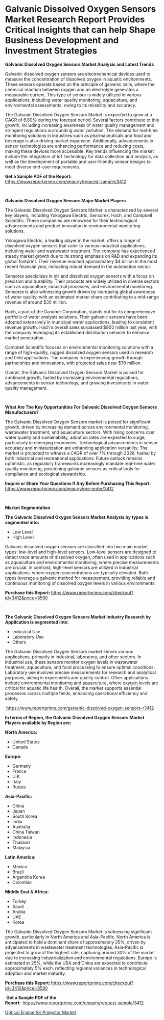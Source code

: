 <p><h1>Galvanic Dissolved Oxygen Sensors Market Research Report Provides Critical Insights that can help Shape Business Development and Investment Strategies</h1></p><p><strong>Galvanic Dissolved Oxygen Sensors Market Analysis and Latest Trends</strong></p>
<p><p>Galvanic dissolved oxygen sensors are electrochemical devices used to measure the concentration of dissolved oxygen in aquatic environments. These sensors operate based on the principle of galvanic cells, where the chemical reaction between oxygen and an electrolyte generates a measurable current. This type of sensor is widely utilized in various applications, including water quality monitoring, aquaculture, and environmental assessments, owing to its reliability and accuracy.</p><p>The Galvanic Dissolved Oxygen Sensors Market is expected to grow at a CAGR of 6.80% during the forecast period. Several factors contribute to this growth, including increasing awareness of water quality management and stringent regulations surrounding water pollution. The demand for real-time monitoring solutions in industries such as pharmaceuticals and food and beverage is also driving market expansion. Additionally, advancements in sensor technologies are enhancing performance and reducing costs, making these devices more accessible. Key trends influencing the market include the integration of IoT technology for data collection and analysis, as well as the development of portable and user-friendly sensor designs to meet diverse end-user requirements.</p></p>
<p><strong>Get a Sample PDF of the Report:&nbsp;</strong> <a href="https://www.reportprime.com/enquiry/request-sample/3412?utm_campaign=2803&utm_medium=2&utm_source=Github&utm_content=ia&utm_term=18032025&utm_id=galvanic-dissolved-oxygen-sensors">https://www.reportprime.com/enquiry/request-sample/3412</a></p>
<p>&nbsp;</p>
<p><strong>Galvanic Dissolved Oxygen Sensors Major Market Players</strong></p>
<p><p>The Galvanic Dissolved Oxygen Sensors Market is characterized by several key players, including Yokogawa Electric, Sensorex, Hach, and Campbell Scientific. These companies are renowned for their technological advancements and product innovation in environmental monitoring solutions.</p><p>Yokogawa Electric, a leading player in the market, offers a range of dissolved oxygen sensors that cater to various industrial applications, including water and wastewater treatment. The company has experienced steady market growth due to its strong emphasis on R&D and expanding its global footprint. Their revenue reached approximately $4 billion in the most recent financial year, indicating robust demand in the automation sector.</p><p>Sensorex specializes in pH and dissolved oxygen sensors with a focus on precision and durability. Their products are widely utilized in diverse sectors such as aquaculture, industrial processes, and environmental monitoring. Sensorex is also witnessing growth driven by increasing global awareness of water quality, with an estimated market share contributing to a mid-range revenue of around $30 million.</p><p>Hach, a part of the Danaher Corporation, stands out for its comprehensive portfolio of water analysis solutions. Their galvanic sensors have been adopted extensively in municipal water applications, leading to consistent revenue growth. Hach's overall sales surpassed $900 million last year, with the company leveraging its established distribution network to enhance market penetration.</p><p>Campbell Scientific focuses on environmental monitoring solutions with a range of high-quality, rugged dissolved oxygen sensors used in research and field applications. The company is experiencing growth through partnerships and innovations, with projected sales near $70 million.</p><p>Overall, the Galvanic Dissolved Oxygen Sensors Market is poised for continued growth, fueled by increasing environmental regulations, advancements in sensor technology, and growing investments in water quality management.</p></p>
<p>&nbsp;</p>
<p><strong>What Are The Key Opportunities For Galvanic Dissolved Oxygen Sensors Manufacturers?</strong></p>
<p><p>The Galvanic Dissolved Oxygen Sensors market is poised for significant growth, driven by increasing demand across environmental monitoring, wastewater treatment, and aquaculture sectors. With rising concerns over water quality and sustainability, adoption rates are expected to surge, particularly in emerging economies. Technological advancements in sensor accuracy and miniaturization are enhancing application versatility. The market is projected to witness a CAGR of over 7% through 2028, fueled by both industrial and recreational applications. Future outlook remains optimistic, as regulatory frameworks increasingly mandate real-time water quality monitoring, positioning galvanic sensors as critical tools for compliance and ecological stewardship.</p></p>
<p><strong>Inquire or Share Your Questions If Any Before Purchasing This Report:</strong> <a href="https://www.reportprime.com/enquiry/pre-order/3412?utm_campaign=2803&utm_medium=2&utm_source=Github&utm_content=ia&utm_term=18032025&utm_id=galvanic-dissolved-oxygen-sensors">https://www.reportprime.com/enquiry/pre-order/3412</a></p>
<p>&nbsp;</p>
<p><strong>Market Segmentation</strong></p>
<p><strong>The Galvanic Dissolved Oxygen Sensors Market Analysis by types is segmented into:</strong></p>
<p><ul><li>Low Level</li><li>High Level</li></ul></p>
<p><p>Galvanic dissolved oxygen sensors are classified into two main market types: low-level and high-level sensors. Low-level sensors are designed to detect trace amounts of dissolved oxygen, often used in applications such as aquaculture and environmental monitoring, where precise measurements are crucial. In contrast, high-level sensors are utilized in industrial applications, where oxygen concentrations are typically elevated. Both types leverage a galvanic method for measurement, providing reliable and continuous monitoring of dissolved oxygen levels in various environments.</p></p>
<p><strong>Purchase this Report:&nbsp;</strong><a href="https://www.reportprime.com/checkout?id=3412&price=3590&utm_campaign=2803&utm_medium=2&utm_source=Github&utm_content=ia&utm_term=18032025&utm_id=galvanic-dissolved-oxygen-sensors">https://www.reportprime.com/checkout?id=3412&price=3590</a></p>
<p>&nbsp;</p>
<p><strong>The Galvanic Dissolved Oxygen Sensors Market Industry Research by Application is segmented into:</strong></p>
<p><ul><li>Industrial Use</li><li>Laboratory Use</li><li>Others</li></ul></p>
<p><p>The Galvanic Dissolved Oxygen Sensors market serves various applications, primarily in industrial, laboratory, and other sectors. In industrial use, these sensors monitor oxygen levels in wastewater treatment, aquaculture, and food processing to ensure optimal conditions. Laboratory use involves precise measurements for research and analytical purposes, aiding in experiments and quality control. Other applications include environmental monitoring and aquaculture, where oxygen levels are critical for aquatic life health. Overall, the market supports essential processes across multiple fields, enhancing operational efficiency and safety.</p></p>
<p><a href="https://www.reportprime.com/galvanic-dissolved-oxygen-sensors-r3412?utm_campaign=2803&utm_medium=2&utm_source=Github&utm_content=ia&utm_term=18032025&utm_id=galvanic-dissolved-oxygen-sensors">&nbsp;https://www.reportprime.com/galvanic-dissolved-oxygen-sensors-r3412</a></p>
<p><strong>In terms of Region, the Galvanic Dissolved Oxygen Sensors Market Players available by Region are:</strong></p>
<p>
    <p> <strong> North America: </strong>
        <ul>
            <li>United States</li>
            <li>Canada</li>
        </ul>
        </p> 
    <p> <strong> Europe: </strong>
        <ul>
            <li>Germany</li>
            <li>France</li>
            <li>U.K.</li>
            <li>Italy</li>
            <li>Russia</li>
        </ul>
        </p> 
    <p> <strong> Asia-Pacific: </strong>
        <ul>
            <li>China</li>
            <li>Japan</li>
            <li>South Korea</li>
            <li>India</li>
            <li>Australia</li>
            <li>China Taiwan</li>
            <li>Indonesia</li>
            <li>Thailand</li>
            <li>Malaysia</li>
        </ul>
        </p> 
    <p> <strong> Latin America: </strong>
        <ul>
            <li>Mexico</li>
            <li>Brazil</li>
            <li>Argentina Korea</li>
            <li>Colombia</li>
        </ul>
        </p> 
    <p> <strong> Middle East & Africa: </strong>
        <ul>
            <li>Turkey</li>
            <li>Saudi</li>
            <li>Arabia</li>
            <li>UAE</li>
            <li>Korea</li>
        </ul>
    </p>
    </p>
<p><p>The Galvanic Dissolved Oxygen Sensors Market is witnessing significant growth, particularly in North America and Asia-Pacific. North America is anticipated to hold a dominant share of approximately 35%, driven by advancements in wastewater treatment technologies. Asia-Pacific is projected to grow at the highest rate, capturing around 30% of the market due to increasing industrialization and environmental regulations. Europe is estimated at 25%, while the USA and China are expected to contribute approximately 5% each, reflecting regional variances in technological adoption and market maturity.</p></p>
<p><strong>Purchase this Report: </strong><a href="https://www.reportprime.com/checkout?id=3412&price=3590&utm_campaign=2803&utm_medium=2&utm_source=Github&utm_content=ia&utm_term=18032025&utm_id=galvanic-dissolved-oxygen-sensors">https://www.reportprime.com/checkout?id=3412&price=3590</a></p>
<p>&nbsp;<strong>Get a Sample PDF of the Report:&nbsp;&nbsp;</strong><a href="https://www.reportprime.com/enquiry/request-sample/3412?utm_campaign=2803&utm_medium=2&utm_source=Github&utm_content=ia&utm_term=18032025&utm_id=galvanic-dissolved-oxygen-sensors">https://www.reportprime.com/enquiry/request-sample/3412</a></p>
<p><strong></strong></p>
<p><p><a href="https://github.com/signallaikun/Market-Research-Report-List-1/blob/main/optical-engine-for-projector-market.md?utm_campaign=2803&utm_medium=2&utm_source=Github&utm_content=ia&utm_term=18032025&utm_id=galvanic-dissolved-oxygen-sensors">Optical Engine for Projector Market</a></p></p>